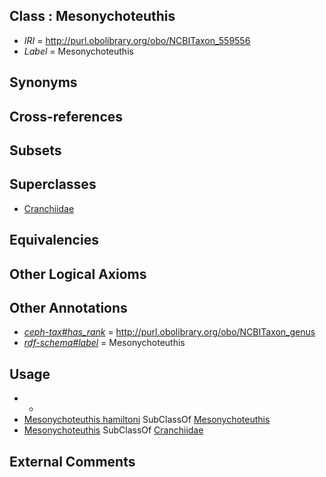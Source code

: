 
## Class : Mesonychoteuthis

 * *IRI* = http://purl.obolibrary.org/obo/NCBITaxon_559556
 * *Label* = Mesonychoteuthis

## Synonyms


## Cross-references


## Subsets


## Superclasses

 * [Cranchiidae](../../NCBITaxon/60/NCBITaxon_34560.md)

## Equivalencies


## Other Logical Axioms


## Other Annotations

 * *[ceph-tax#has_rank](../../ceph-tax#has/nk/ceph-tax#has_rank.md)* = http://purl.obolibrary.org/obo/NCBITaxon_genus
 * *[rdf-schema#label](../../el/rdf-schema#label.md)* = Mesonychoteuthis

## Usage

 * -
 * [Mesonychoteuthis hamiltoni](../../NCBITaxon/57/NCBITaxon_559557.md) SubClassOf [Mesonychoteuthis](../../NCBITaxon/56/NCBITaxon_559556.md)
 * [Mesonychoteuthis](../../NCBITaxon/56/NCBITaxon_559556.md) SubClassOf [Cranchiidae](../../NCBITaxon/60/NCBITaxon_34560.md)

## External Comments


